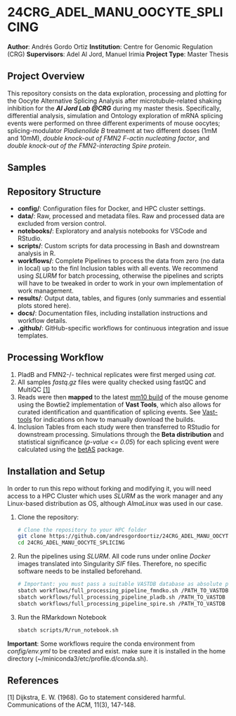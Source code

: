 # 24CRG_ADEL_MANU_OOCYTE_SPLICING
**Author**: Andrés Gordo Ortiz
**Institution**: Centre for Genomic Regulation (CRG)
**Supervisors**: Adel Al Jord, Manuel Irimia
**Project Type**: Master Thesis

## Project Overview

This repository consists on the data exploration, processing and plotting for the Oocyte Alternative Splicing Analysis after microtubule-related shaking inhibition for the ***Al Jord Lab @CRG*** during my master thesis. Specifically, differential analysis, simulation and Ontology exploration of mRNA splicing events were performed on three different experiments of mouse oocytes; splicing-modulator *Pladienolide B* treatment at two different doses (1mM and 10mM), *double knock-out of FMN2 F-actin nucleating factor*, and *double knock-out of the FMN2-interacting Spire protein*.

## Samples

## Repository Structure

- **config/**: Configuration files for Docker, and HPC cluster settings.
- **data/**: Raw, processed and metadata files. Raw and processed data are excluded from version control.
- **notebooks/**: Exploratory and analysis notebooks for VSCode and RStudio.
- **scripts/**: Custom scripts for data processing in Bash and downstream analysis in R.
- **workflows/**: Complete Pipelines to process the data from zero (no data in local) up to the finl Inclusion tables with all events. We recommend using *SLURM* for batch processing, otherwise the pipelines and scripts will have to be tweaked in order to work in your own implementation of work management.
- **results/**: Output data, tables, and figures (only summaries and essential plots stored here).
- **docs/**: Documentation files, including installation instructions and workflow details.
- **.github/**: GitHub-specific workflows for continuous integration and issue templates.

## Processing Workflow

1. PladB and FMN2-/- technical replicates were first merged using *cat*.
2. All samples *fastq.gz* files were quality checked using fastQC and MultiQC [[1]](#1)
3. Reads were then **mapped** to the latest [mm10 build](https://vastdb.crg.eu/libs/vastdb.mm2.23.06.20.tar.gz) of the mouse genome using the Bowtie2 implementation of **Vast Tools**, which also allows for curated identification and quantification of splicing events. See [Vast-tools](https://github.com/vastgroup/vast-tools) for indications on how to manually download the builds.
4. Inclusion Tables from each study were then transferred to RStudio for downstream processing. Simulations through the **Beta distribution** and statistical significance (*p-value <= 0.05*) for each splicing event were calculated using the [betAS](https://github.com/DiseaseTranscriptomicsLab/betAS/) package.

## Installation and Setup
In order to run this repo without forking and modifying it, you will need access to a HPC Cluster which uses *SLURM* as the work manager and any Linux-based distribution as OS, although *AlmaLinux* was used in our case.

1. Clone the repository:
   ```bash
   # Clone the repository to your HPC folder
   git clone https://github.com/andresgordoortiz/24CRG_ADEL_MANU_OOCYTE_SPLICING.git
   cd 24CRG_ADEL_MANU_OOCYTE_SPLICING
   ```

2. Run the pipelines using *SLURM*. All code runs under online *Docker* images translated into Singularity *SIF* files. Therefore, no specific software needs to be installed beforehand.
   ```bash
   # Important: you must pass a suitable VASTDB database as absolute path to run the pipelines
   sbatch workflows/full_processing_pipeline_fmndko.sh /PATH_TO_VASTDB
   sbatch workflows/full_processing_pipeline_pladb.sh /PATH_TO_VASTDB
   sbatch workflows/full_processing_pipeline_spire.sh /PATH_TO_VASTDB
   ```

3. Run the RMarkdown Notebook
   ```bash
   sbatch scripts/R/run_notebook.sh

**Important**: Some workflows require the conda environment from *config/env.yml* to be created and exist. make sure it is installed in the home directory (~/miniconda3/etc/profile.d/conda.sh).

## References
<a id="1">[1]</a>
Dijkstra, E. W. (1968).
Go to statement considered harmful.
Communications of the ACM, 11(3), 147-148.